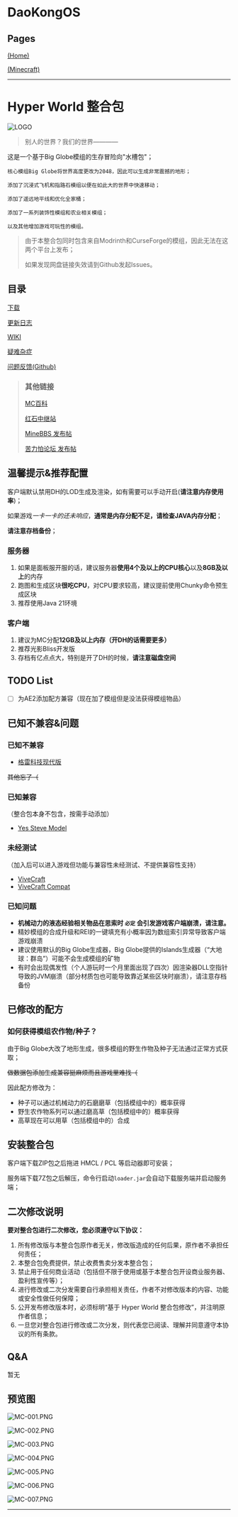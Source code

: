 # DaoKongOS

## Pages

[(Home)](/)

[(Minecraft)](/pages/minecraft)

---

# Hyper World 整合包

![LOGO](./assets/images/MCLOGO.png)

> 别人的世界？我们的世界————

这是一个基于Big Globe模组的生存冒险向"水槽包"；

```text
核心模组Big Globe将世界高度更改为2048，因此可以生成非常震撼的地形；

添加了沉浸式飞机和指路石模组以便在如此大的世界中快速移动；

添加了遥远地平线和优化全家桶；

添加了一系列装饰性模组和农业相关模组；

以及其他增加游戏可玩性的模组。
```

> 由于本整合包同时包含来自Modrinth和CurseForge的模组，因此无法在这两个平台上发布；
> 
> 如果发现网盘链接失效请到Github发起Issues。

## 目录

[下载](./downloads)

[更新日志](./update)

[WIKI](./wiki)

[疑难杂症](./questions)

[问题反馈(Github)](https://github.com/YELANDAOKONG/McPackHyperWorld/)

> 
> ### 其他链接
> [MC百科](https://www.mcmod.cn/modpack/1076.html)
>
> [红石中继站](https://www.mczwlt.net/resource/ze9gi29s)
> 
> [MineBBS 发布帖](https://www.minebbs.com/resources/1-20-1-fabric-gao-you-hua-sheng-cun-de-xing-yao-yuan-de-ping-xian-you-fu-wu-duan-hyper-world.10970/)
>
> [苦力怕论坛 发布帖](https://klpbbs.com/thread-159648-1-1.html)
>


## 温馨提示&推荐配置

客户端默认禁用DH的LOD生成及渲染，如有需要可以手动开启(**请注意内存使用率**)；

如果游戏*一卡一卡的还未响应*，**通常是内存分配不足，请检查JAVA内存分配**；

**请注意存档备份**；

### 服务器
1. 如果是面板服开服的话，建议服务器**使用4个及以上的CPU核心**以及**8GB及以上**的内存
2. 跑图和生成区块**很吃CPU**，对CPU要求较高，建议提前使用Chunky命令预生成区块
3. 推荐使用Java 21环境

### 客户端
1. 建议为MC分配**12GB及以上内存（开DH的话需要更多）**
2. 推荐光影Bliss开发版
3. 存档有亿点点大，特别是开了DH的时候，**请注意磁盘空间**

## TODO List

- [ ] 为AE2添加配方兼容（现在加了模组但是没法获得模组物品）

## 已知不兼容&问题

### 已知不兼容
- [格雷科技现代版](https://www.mcmod.cn/class/12850.html)

~~其他忘了（~~

### 已知兼容

（整合包本身不包含，按需手动添加）

- [Yes Steve Model](https://www.mcmod.cn/class/8616.html)

### 未经测试

（加入后可以进入游戏但功能与兼容性未经测试、不提供兼容性支持）

- [ViveCraft](https://www.mcmod.cn/class/1119.html)
- [ViveCraft Compat](https://www.mcmod.cn/class/11689.html)

### 已知问题

- **机械动力的液态经验相关物品在思索时 `必定` 会引发游戏客户端崩溃，请注意。**
- 精妙模组的合成升级和REI的一键填充有小概率因为数组索引异常导致客户端游戏崩溃
- 建议使用默认的Big Globe生成器，Big Globe提供的Islands生成器（“大地球：群岛”）可能不会生成模组的矿物
- 有时会出现偶发性（个人游玩时一个月里面出现了四次）因渲染器DLL空指针导致的JVM崩溃（部分材质包也可能导致靠近某些区块时崩溃），请注意存档备份

## 已修改的配方

### 如何获得模组农作物/种子？

由于Big Globe大改了地形生成，很多模组的野生作物及种子无法通过正常方式获取；

~~做数据包添加生成兼容挺麻烦而且游戏里难找（~~

因此配方修改为：

- 种子可以通过机械动力的石磨磨草（包括模组中的）概率获得
- 野生农作物系列可以通过磨高草（包括模组中的）概率获得
- 高草现在可以用草（包括模组中的）合成

## 安装整合包

客户端下载ZIP包之后拖进 HMCL / PCL 等启动器即可安装；

服务端下载7Z包之后解压，命令行启动`loader.jar`会自动下载服务端并启动服务端；

## 二次修改说明

**要对整合包进行二次修改，您必须遵守以下协议：**

1. 所有修改版与本整合包原作者无关，修改版造成的任何后果，原作者不承担任何责任；
2. 本整合包免费提供，禁止收费售卖分发本整合包；
3. 禁止用于任何商业活动（包括但不限于使用或基于本整合包开设商业服务器、盈利性宣传等）；
4. 进行修改或二次分发需要自行承担相关责任，作者不对修改版本的内容、功能或安全性做任何保障；
5. 公开发布修改版本时，必须标明“基于 Hyper World 整合包修改”，并注明原作者信息；
6. 一旦您对整合包进行修改或二次分发，则代表您已阅读、理解并同意遵守本协议的所有条款。

## Q&A

暂无

## 预览图

![MC-001.PNG](./assets/images/MC001.png)

![MC-002.PNG](./assets/images/MC002.png)

![MC-003.PNG](./assets/images/MC003.png)

![MC-004.PNG](./assets/images/MC004.png)

![MC-005.PNG](./assets/images/MC005.png)

![MC-006.PNG](./assets/images/MC006.png)

![MC-007.PNG](./assets/images/MC007.png)

---

<script src="https://giscus.app/client.js"
        data-repo="YELANDAOKONG/DaoKongOS"
        data-repo-id="R_kgDOOCWX7g"
        data-category="Announcements"
        data-category-id="DIC_kwDOOCWX7s4CngzH"
        data-mapping="pathname"
        data-strict="0"
        data-reactions-enabled="1"
        data-emit-metadata="0"
        data-input-position="top"
        data-theme="preferred_color_scheme"
        data-lang="zh-CN"
        crossorigin="anonymous"
        async>
</script>

<script>
    var _hmt = _hmt || [];
    (function() {
        var hm = document.createElement("script");
        hm.src = "https://hm.baidu.com/hm.js?e467154e934c2dc14879fbb2df219013";
        var s = document.getElementsByTagName("script")[0];
        s.parentNode.insertBefore(hm, s);
    })();
</script>
